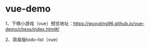 # vue-demo
1、下棋小游戏（vue）预览地址：https://wuyuting96.github.io/vue-demo/chess/index.html#/

2、简易版todo-list（vue）
